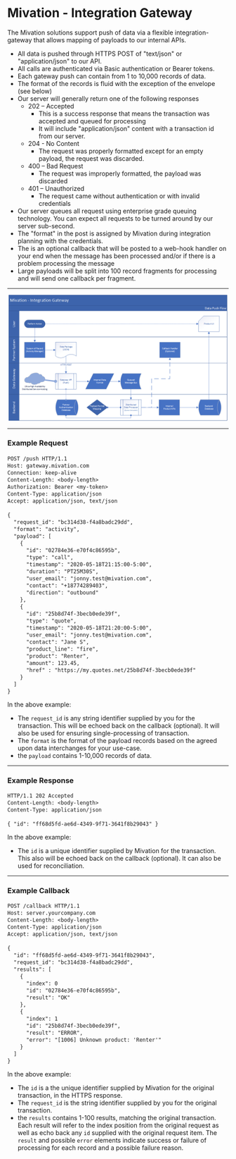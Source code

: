# Mivation - Integration Gateway

The Mivation solutions support push of data via a flexible integration-gateway that allows mapping of payloads to our internal APIs.

- All data is pushed through HTTPS POST of "text/json" or "application/json" to our API.
- All calls are authenticated via Basic authentication or Bearer tokens.
- Each gateway push can contain from 1 to 10,000 records of data.
- The format of the records is fluid with the exception of the envelope (see below)
- Our server will generally return one of the following responses
  - 202 – Accepted
    - This is a success response that means the transaction was accepted and queued for processing
    - It will include "application/json" content with a transaction id from our server.
  - 204 - No Content
    - The request was properly formatted except for an empty payload, the request was discarded.
  - 400 – Bad Request
    - The request was improperly formatted, the payload was discarded
  - 401 – Unauthorized
    - The request came without authentication or with invalid credentials
- Our server queues all request using enterprise grade queuing technology.  You can expect all requests to be turned around by our server sub-second.
- The "format" in the post is assigned by Mivation during integration planning with the credentials.
- The is an optional callback that will be posted to a web-hook handler on your end when the message has been processed and/or if there is a problem processing the message
- Large payloads will be split into 100 record fragments for processing and will send one callback per fragment.


----

![Flow](/Gateway-Flow.png "Gateway Flow")

----


### Example Request
```
POST /push HTTP/1.1
Host: gateway.mivation.com
Connection: keep-alive
Content-Length: <body-length>
Authorization: Bearer <my-token>
Content-Type: application/json
Accept: application/json, text/json

{
  "request_id": "bc314d38-f4a8badc29dd",
  "format": "activity",
  "payload": [
    { 
      "id": "02784e36-e70f4c86595b",
      "type": "call",
      "timestamp": "2020-05-18T21:15:00-5:00",
      "duration": "PT25M30S",
      "user_email": "jonny.test@mivation.com",
      "contact": "+18774289403",
      "direction": "outbound"
    },
    { 
      "id": "25b8d74f-3becb0ede39f",
      "type": "quote",
      "timestamp": "2020-05-18T21:20:00-5:00",
      "user_email": "jonny.test@mivation.com",
      "contact": "Jane S",
      "product_line": "fire",
      "product": "Renter",
      "amount": 123.45,
      "href" : "https://my.quotes.net/25b8d74f-3becb0ede39f"
    }
  ]
}
```

In the above example:
- The `request_id` is any string identifier supplied by you for the transaction.  This will be echoed back on the callback (optional).  It will also be used for ensuring single-processing of transaction.
- The `format` is the format of the payload records based on the agreed upon data interchanges for your use-case.
- the `payload` contains 1-10,000 records of data.

----

### Example Response
```
HTTP/1.1 202 Accepted
Content-Length: <body-length>
Content-Type: application/json

{ "id": "ff68d5fd-ae6d-4349-9f71-3641f8b29043" }
```
In the above example:
- The `id` is a unique identifier supplied by Mivation for the transaction.  This also will be echoed back on the callback (optional).  It can also be used for reconciliation.

----

### Example Callback
```
POST /callback HTTP/1.1
Host: server.yourcompany.com
Content-Length: <body-length>
Content-Type: application/json
Accept: application/json, text/json

{
  "id": "ff68d5fd-ae6d-4349-9f71-3641f8b29043",
  "request_id": "bc314d38-f4a8badc29dd",
  "results": [
    {
      "index": 0
      "id": "02784e36-e70f4c86595b",
      "result": "OK"
    },
    {
      "index": 1
      "id": "25b8d74f-3becb0ede39f",
      "result": "ERROR",
      "error": "[1006] Unknown product: 'Renter'"
    }
  ]
}
```

In the above example:
- The `id` is a the unique identifier supplied by Mivation for the original transaction, in the HTTPS response.
- The `request_id` is the string identifier supplied by you for the original transaction.
- the `results` contains 1-100 results, matching the original transaction.  Each result will refer to the index position from the original request as well as echo back any `id` supplied with the original request item.  The `result` and possible `error` elements indicate success or failure of processing for each record and a possible failure reason.
